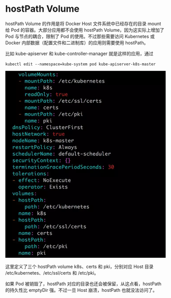 # hostPath Volume

hostPath Volume 的作用是将 Docker Host 文件系统中已经存在的目录 mount 给 Pod 的容器。大部分应用都不会使用 hostPath Volume，因为这实际上增加了 Pod 与节点的耦合，限制了 Pod 的使用。不过那些需要访问 Kubernetes 或 Docker 内部数据（配置文件和二进制库）的应用则需要使用 hostPath。

比如 kube-apiserver 和 kube-controller-manager 就是这样的应用，通过

`kubectl edit --namespace=kube-system pod kube-apiserver-k8s-master`

![存储-1](/assets/存储5.PNG)

这里定义了三个 hostPath volume k8s、certs 和 pki，分别对应 Host 目录 /etc/kubernetes、/etc/ssl/certs 和 /etc/pki。

如果 Pod 被销毁了，hostPath 对应的目录也还会被保留，从这点看，hostPath 的持久性比 emptyDir 强。不过一旦 Host 崩溃，hostPath 也就没法访问了。